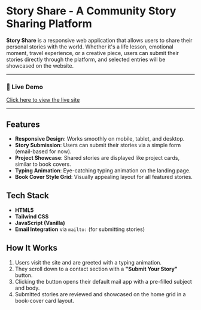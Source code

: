 # Story Share - A Community Story Sharing Platform

**Story Share** is a responsive web application that allows users to share their personal stories with the world. Whether it's a life lesson, emotional moment, travel experience, or a creative piece, users can submit their stories directly through the platform, and selected entries will be showcased on the website.

---

### 🚀 Live Demo

[Click here to view the live site](https://paban-blip.github.io/my-story-portal/)

---

## Features

- **Responsive Design**: Works smoothly on mobile, tablet, and desktop.
- **Story Submission**: Users can submit their stories via a simple form (email-based for now).
- **Project Showcase**: Shared stories are displayed like project cards, similar to book covers.
- **Typing Animation**: Eye-catching typing animation on the landing page.
- **Book Cover Style Grid**: Visually appealing layout for all featured stories.

## Tech Stack

- **HTML5**
- **Tailwind CSS**
- **JavaScript (Vanilla)**
- **Email Integration** via `mailto:` (for submitting stories)

## How It Works

1. Users visit the site and are greeted with a typing animation.
2. They scroll down to a contact section with a **"Submit Your Story"** button.
3. Clicking the button opens their default mail app with a pre-filled subject and body.
4. Submitted stories are reviewed and showcased on the home grid in a book-cover card layout.
